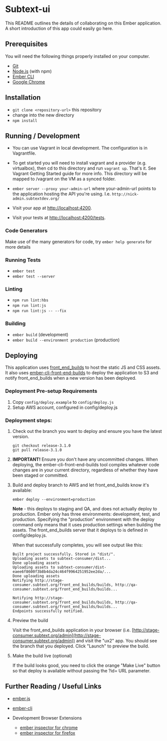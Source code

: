 # Subtext-ui

This README outlines the details of collaborating on this Ember application.
A short introduction of this app could easily go here.

## Prerequisites

You will need the following things properly installed on your computer.


* [Git](https://git-scm.com/)
* [Node.js](https://nodejs.org/) (with npm)
* [Ember CLI](https://ember-cli.com/)
* [Google Chrome](https://google.com/chrome/)


## Installation

* `git clone <repository-url>` this repository
* change into the new directory
* `npm install`

## Running / Development

* You can use Vagrant in local development. The configuration is in Vagrantfile.
* To get started you will need to install vagrant and a provider (e.g. virtualbox),
then cd to this directory and run `vagrant up`. That's it. See Vagrant Getting Started guide
for more info. This directory will be mapped to /vagrant on the VM as a synced folder.

* `ember server --proxy your-admin-url` where your-admin-url points to the application
hosting the API you're using. I.e. `http://nick-admin.subtextdev.org/`
* Visit your app at [http://localhost:4200](http://localhost:4200).
* Visit your tests at [http://localhost:4200/tests](http://localhost:4200/tests).

### Code Generators

Make use of the many generators for code, try `ember help generate` for more details

### Running Tests

* `ember test`
* `ember test --server`

### Linting

* `npm run lint:hbs`
* `npm run lint:js`
* `npm run lint:js -- --fix`

### Building

* `ember build` (development)
* `ember build --environment production` (production)

## Deploying

This application uses [front_end_builds](https://github.com/tedconf/front_end_builds) to host the
static JS and CSS assets. It also uses [ember-cli-front-end-builds](https://github.com/tedconf/ember-cli-front-end-builds)
to deploy the application to S3 and notify front_end_builds when a new
version has been deployed.

### Deployment Pre-setup Requirements

1. Copy `config/deploy.example` to `config/deploy.js`
2. Setup AWS account, configured in config/deploy.js

### Deployment steps:

1. Check out the branch you want to deploy and ensure you have the
latest version.

    ```
    git checkout release-3.1.0
    git pull release-3.1.0
    ```

2. **IMPORTANT!** Ensure you don't have any uncommitted changes. When deploying, the
ember-cli-front-end-builds tool compiles whatever code changes are in your current
directory, regardless of whether they have been staged or committed.

3. Build and deploy branch to AWS and let front_end_builds know it's available:

    ```
    ember deploy --environment=production
    ```

    **Note** - this deploys to staging and QA, and does not actually deploy to production.
    Ember only has three environments: development, test, and production.
    Specifying the "production" environment with the deploy command only means that it
    uses production settings when building the assets. The front_end_builds
    server that it deploys to is defined in config/deploy.js.

    When that successfully completes, you will see output like this:

    ```
    Built project successfully. Stored in "dist/".
    Uploading assets to subtext-consumer/dist...
    Done uploading assets
    Uploading assets to subtext-consumer/dist-eaee6f8600f3b8b4da24c464f9964251952ee2da/...
    Done uploading assets
    Notifying http://stage-consumer.subtext.org/front_end_builds/builds, http://qa-consumer.subtext.org/front_end_builds/builds...

    Notifying http://stage-consumer.subtext.org/front_end_builds/builds, http://qa-consumer.subtext.org/front_end_builds/builds...
    Endpoints successfully notified.
    ```

4. Preview the build

    Visit the front_end_builds application in your browser (i.e. [http://stage-consumer.subtext.org/admin](http://stage-consumer.subtext.org/admin)) and visit the "ux2" app.
    You should see the branch that you deployed. Click "Launch" to preview
    the build.

5. Make the build live (optional)

    If the build looks good, you need to click the orange "Make Live" button so that deploy is available
    without passing the ?id= URL parameter.

## Further Reading / Useful Links

* [ember.js](https://emberjs.com/)
* [ember-cli](https://ember-cli.com/)

* Development Browser Extensions
  * [ember inspector for chrome](https://chrome.google.com/webstore/detail/ember-inspector/bmdblncegkenkacieihfhpjfppoconhi)
  * [ember inspector for firefox](https://addons.mozilla.org/en-US/firefox/addon/ember-inspector/)
